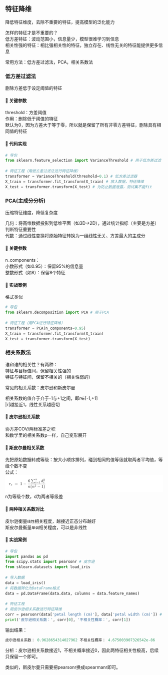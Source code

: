 ## 特征降维
降低特征维度，去除不重要的特征，提高模型的泛化能力

怎样的特征才是不重要的？<br>
低方差特征：波动范围小，信息量少，模型很难学习到信息<br>
相关性强的特征：相比强相关性的特征，独立存在、线性无关的特征能提供更多信息

常用方法：低方差过滤法，PCA，相关系数法

### 低方差过滤法
删除方差低于设定阈值的特征

#### 📌 关键参数
threshold：方差阈值<br>
作用：删除低于阈值的特征<br>
默认为0，因为方差大于等于零，所以就是保留了所有非零方差特征，删除具有相同值的特征

#### 📌 代码实现
``` python
# 导包
from sklearn.feature_selection import VarianceThreshold # 用于低方差过滤

# 特征工程（用低方差过滤法进行特征降维）
transformer = VarianceThreshold(threshold=0.1) # 低方差过滤器
X_train = transformer.fit_transform(X_train) # 放入数据，特征降维
X_test = transformer.transform(X_test) # 为防止数据泄露，测试集不能fit
```

### PCA(主成分分析)
压缩特征维度，降低复杂度

几何：将高维数据投影到低维平面（如3D→2D），通过统计指标（主要是方差）判断特征重要性<br>
代数：通过线性变换将原始特征转换为一组线性无关、方差最大的主成分

#### 📌 关键参数
n_components：<br>
小数形式（如0.95）：保留95%的信息量<br>
整数形式（如8）：保留8个特征<br>

#### 📌 实战案例
格式类似

``` python
# 导包
from sklearn.decomposition import PCA # 用于PCA

# 特征工程（用PCA进行特征降维）
transformer = PCA(n_components=0.95)
X_train = transformer.fit_transform(X_train) 
X_test = transformer.transform(X_test) 
```

### 相关系数法
谁和谁的相关性？有两种：<br>
特征与目标值间，保留相关性强的<br>
特征与特征间，保留不相关的（相关性弱的）

常见的相关系数：皮尔逊和斯皮尔曼

相关系数的值介于介于-1与+1之间，即r∈[-1,+1]<br>
|r|越接近1，线性关系越密切

#### 📌 皮尔逊相关系数
协方差COV/两标准差之积<br>
和数学里的相关系数ρ一样，自己变形展开

#### 📌 斯皮尔曼相关系数
先把原始数据转成等级：按大小顺序排列，碰到相同的值等级就取两者平均值，等级个数不变<br>
公式：
![描述](./img/特征降维01.png)
n为等级个数，d为两者等级差

#### 📌 两种相关系数对比
皮尔逊衡量`线性`相关程度，越接近正态分布越好<br>
斯皮尔曼衡量`单调`相关程度，可以是非线性

#### 📌 实战案例
``` python
# 导包
import pandas as pd
from scipy.stats import pearsonr # 皮尔逊
from sklearn.datasets import load_iris

# 导入数据
data = load_iris()
# 将数据转化为DataFrame格式
data = pd.DataFrame(data.data, columns = data.feature_names)

# 特征工程
# 用皮尔逊相关系数进行特征降维
corr = pearsonr(data['petal length (cm)'], data['petal width (cm)']) # 花瓣长度和宽度两个特征之间的相关性
print('皮尔逊相关系数：', corr[0], '不相关性概率：', corr[1])
```

输出结果：
``` python
皮尔逊相关系数： 0.9628654314027962 不相关性概率： 4.675003907326542e-86
```

分析：皮尔逊相关系数接近1，不相关概率接近0，因此两特征相关性极高，后续只保留一个即可。

类似的，斯皮尔曼只需要把pearsonr换成spearmanr即可。



